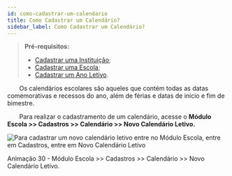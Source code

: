 ```yaml
---
id: como-cadastrar-um-calendario
title: Como Cadastrar um Calendário?
sidebar_label: Como Cadastrar um Calendário?
---
```


>**Pré-requisitos:**
>*  [Cadastrar uma Instituição]();
>*  [Cadastrar uma Escola](user-como-cadastrar-uma-escola);
>*  [Cadastrar um Ano Letivo](user-como-definir-ano-letivo).

&nbsp;&nbsp;&nbsp;&nbsp;&nbsp;&nbsp;&nbsp;Os calendários escolares são aqueles que contém todas as datas comemorativas e recessos do ano, além de férias e datas de início e fim de bimestre.

&nbsp;&nbsp;&nbsp;&nbsp;&nbsp;&nbsp;&nbsp;Para realizar o cadastramento de um calendário, acesse o **Módulo Escola >> Cadastros >> Calendário >> Novo Calendário Letivo.**

![Para cadastrar um novo calendário letivo entre no Módulo Escola, entre em Cadastros, entre em Novo Calendário Letivo](/img/treinamento-gif/cadastrar_calendario_letivo.gif)

<p class="centerText">Animação 30 - Módulo Escola >> Cadastros >> Calendário >> Novo Calendário Letivo.</p>